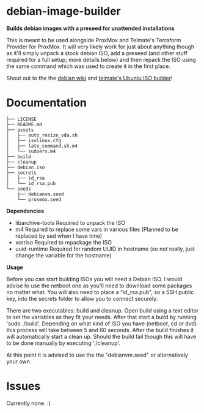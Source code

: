 # debian-image-builder
**Builds debian images with a preseed for unattended installations**

This is meant to be used alongside ProxMox and Telmate's Terraform Provider for ProxMox. It will very likely work for just about anything though as it'll simply unpack a stock debian ISO, add a preseed (and other stuff required for a full setup; more details below) and then repack the ISO using the same command which was used to create it in the first place.

Shout out to the the [debian wiki](https://wiki.debian.org/DebianInstaller/Preseed/EditIso) and [telmate's Ubuntu ISO builder](https://github.com/Telmate/terraform-ubuntu-proxmox-iso)!

# Documentation
```
├── LICENSE
├── README.md
├── assets
│   ├── auto_resize_vda.sh
│   ├── isolinux.cfg
│   ├── late_command.sh.m4
│   └── sudoers.m4
├── build
├── cleanup
├── debian.iso
├── secrets
│   ├── id_rsa
│   └── id_rsa.pub
└── seeds
    ├── debianvm.seed
    └── proxmox.seed
```

**Dependencies**
* libarchive-tools 	Required to unpack the ISO
* m4 			    Required to replace some vars in various files (Planned to be replaced by sed when I have time)
* xorriso 		    Required to repackage the ISO
* uuid-runtime		Required for random UUID in hostname (so not really, just change the variable for the hostname)

**Usage**

Before you can start building ISOs you will need a Debian ISO. I would advise to use the netboot one as you'll need to download some packages no matter what. You will also need to place a "id_rsa.pub", so a SSH public key, into the secrets folder to allow you to connect securely.

There are two executables: build and cleanup. Open build using a text editor to set the variables as they fit your needs. After that start a build by running 'sudo ./build'. Depending on what kind of ISO you have (netboot, cd or dvd) this process will take between 5 and 60 seconds. After the build finishes it will automatically start a clean up. Should the build fail though this will have to be done manually by executing './cleanup'.

At this point it is advised to use the the "debianvm.seed" or alternatively your own. 

# Issues

Currently none. :)
